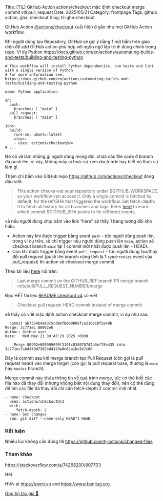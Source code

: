Title: [TIL] GitHub Action actions/checkout mặc định checkout merge commit với pull_request
Date: 2025/05/21
Category: frontpage
Tags: github action, gha, checkout
Slug: til-gha-checkout

GitHub Action [@actions/checkout](https://github.com/actions/checkout)
xuất hiện ở gần như mọi GitHub Action workflow.

Khi người dùng tạo Repository, GitHub sẽ gợi ý bằng 1 nút bấm trên giao diện để add GitHub action phù hợp với ngôn ngữ lập trình dùng chính trong repo.
Ví dụ Python <https://docs.github.com/en/actions/automating-builds-and-tests/building-and-testing-python>
```
# This workflow will install Python dependencies, run tests and lint with a single version of Python
# For more information see: https://docs.github.com/en/actions/automating-builds-and-tests/building-and-testing-python

name: Python application

on:
  push:
    branches: [ "main" ]
  pull_request:
    branches: [ "main" ]

jobs:
  build:
    runs-on: ubuntu-latest
    steps:
    - uses: actions/checkout@v4
# ...
```
Nó có vẻ làm những gì người dùng mong đợi: chứa các file code ở branch đã push lên, vì vậy, không mấy ai thực sự xem doc/code hay biết nó thực sự làm gì.

Thậm chí bấm vào GitHub repo  <https://github.com/actions/checkout> dòng đầu viết:

>This action checks-out your repository under $GITHUB_WORKSPACE, so your workflow can access it.
>Only a single commit is fetched by default, for the ref/SHA that triggered the workflow. Set fetch-depth: 0 to fetch all history for all branches and tags. Refer [here](https://docs.github.com/actions/using-workflows/events-that-trigger-workflows) to learn which commit $GITHUB_SHA points to for different events.

và nếu người dùng chịu bấm vào link "here" sẽ thấy 1 bảng tương đối khó hiểu.

- Action này khi được trigger bằng event `push` - tức người dùng push lên, trong  ví dụ trên, sẽ chỉ trigger nếu người dùng push lên `main`, action sẽ  checkout branch `main` tại 1 commit mới nhất được push lên - HEAD).
- Còn khi được trigger bằng event `pull_request` - tức người dùng tạo/thay đổi pull request (push lên branch cũng tính là 1 `synchronize` event của pull_request) thì action sẽ checkout merge commit.

Theo tài liệu [here](https://docs.github.com/en/actions/writing-workflows/choosing-when-your-workflow-runs/events-that-trigger-workflows#pull_request) nói trên: 
> Last merge commit on the GITHUB_REF branch	PR merge branch refs/pull/PULL_REQUEST_NUMBER/merge

Đọc HẾT tài liệu [README checkout v4](https://github.com/actions/checkout/blob/85e6279cec87321a52edac9c87bce653a07cf6c2/README.md) có viết

> Checkout pull request HEAD commit instead of merge commit

sẽ thấy có viết mặc định action checkout merge commit, ví dụ như sau:

```
  commit ab735464a83c5cd8efbd09888fce2168c8f5e49b
Merge: 3c771ec 80992e0
Author: GitHub user
Date:   Wed May 21 09:45:29 2025 +0000

    Merge 80992e095099699f3191c038070742a3ef78e435 into 3c771ec7abd340d7382bd4129a0c62a1be3e7c66
```

Đây là commit sau khi merge branch tạo Pull Request (còn gọi là pull request head) vào merge target (còn gọi là pull request base, thường là `main` hay `master` branch).

Merge commit này chứa thông tin về quá trình merge, tức có thể biết các file nào đã thay đổi (nhưng không biết nội dung thay đổi), nên có thể dùng để tìm các file đã thay đổi chỉ cần fetch-depth 2 commit mới nhất:

```
- name: Checkout
  uses: actions/checkout@v3
  with:
     fetch-depth: 2
- name: Get changes
  run: git diff --name-only HEAD^1 HEAD
```
### Kết luận
Nhiều lúc không cần dùng tới <https://github.com/tj-actions/changed-files>

### Tham khảo
<https://stackoverflow.com/a/74268200/807703>

Hết.

HVN at <https://pymi.vn> and <https://www.familug.org>.

[Ủng hộ tác giả 🍺](https://www.familug.org/p/ung-ho.html)
